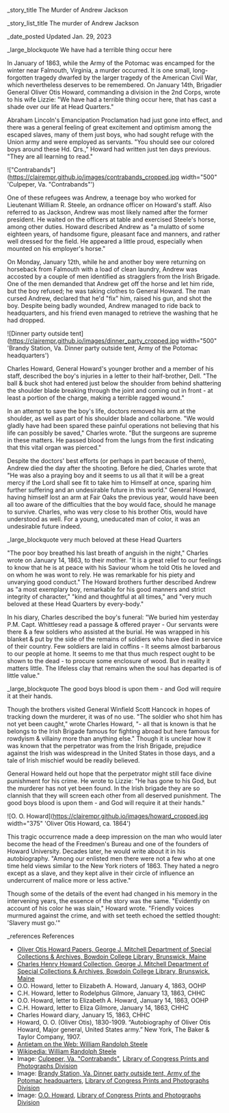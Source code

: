 _story_title The Murder of Andrew Jackson

_story_list_title The murder of Andrew Jackson  

_date_posted Updated Jan. 29, 2023

_large_blockquote We have had a terrible thing occur here

In January of 1863, while the Army of the Potomac was encamped for the winter near Falmouth, Virginia, a murder occurred. It is one small, long-forgotten tragedy dwarfed by the larger tragedy of the American Civil War, which nevertheless deserves to be remembered. On January 14th, Brigadier General Oliver Otis Howard, commanding a division in the 2nd Corps, wrote to his wife Lizzie: "We have had a terrible thing occur here, that has cast a shade over our life at Head Quarters."

Abraham Lincoln's Emancipation Proclamation had just gone into effect, and there was a general feeling of great excitement and optimism among the escaped slaves, many of them just boys, who had sought refuge with the Union army and were employed as servants. "You should see our colored boys around these Hd. Qrs.," Howard had written just ten days previous. "They are all learning to read."

!["Contrabands"](https://clairempr.github.io/images/contrabands_cropped.jpg width="500" 'Culpeper, Va. "Contrabands"')

One of these refugees was Andrew, a teenage boy who worked for Lieutenant William R. Steele, an ordnance officer on Howard's staff. Also referred to as Jackson, Andrew was most likely named after the former president. He waited on the officers at table and exercised Steele's horse, among other duties. Howard described Andrew as "a mulatto of some eighteen years, of handsome figure, pleasant face and manners, and rather well dressed for the field. He appeared a little proud, especially when mounted on his employer's horse."

On Monday, January 12th, while he and another boy were returning on horseback from Falmouth with a load of clean laundry, Andrew was accosted by a couple of men identified as stragglers from the Irish Brigade. One of the men demanded that Andrew get off the horse and let him ride, but the boy refused; he was taking clothes to General Howard. The man cursed Andrew, declared that he'd "fix" him, raised his gun, and shot the boy. Despite being badly wounded, Andrew managed to ride back to headquarters, and his friend even managed to retrieve the washing that he had dropped.

![Dinner party outside tent](https://clairempr.github.io/images/dinner_party_cropped.jpg width="500" 'Brandy Station, Va. Dinner party outside tent, Army of the Potomac headquarters')

Charles Howard, General Howard's younger brother and a member of his staff, described the boy's injuries in a letter to their half-brother, Dell. "The ball & buck shot had entered just below the shoulder from behind shattering the shoulder blade breaking through the joint and coming out in front - at least a portion of the charge, making a terrible ragged wound."

In an attempt to save the boy's life, doctors removed his arm at the shoulder, as well as part of his shoulder blade and collarbone. "We would gladly have had been spared these painful operations not believing that his life can possibly be saved," Charles wrote. "But the surgeons are supreme in these matters. He passed blood from the lungs from the first indicating that this vital organ was pierced."

Despite the doctors' best efforts (or perhaps in part because of them), Andrew died the day after the shooting. Before he died, Charles wrote that "He was also a praying boy and it seems to us all that it will be a great mercy if the Lord shall see fit to take him to Himself at once, sparing him further suffering and an undesirable future in this world." General Howard, having himself lost an arm at Fair Oaks the previous year, would have been all too aware of the difficulties that the boy would face, should he manage to survive. Charles, who was very close to his brother Otis, would have understood as well. For a young, uneducated man of color, it was an undesirable future indeed.

_large_blockquote very much beloved at these Head Quarters

"The poor boy breathed his last breath of anguish in the night," Charles wrote on January 14, 1863, to their mother. "It is a great relief to our feelings to know that he is at peace with his Saviour whom he told Otis he loved and on whom he was wont to rely. He was remarkable for his piety and unvarying good conduct." The Howard brothers further described Andrew as "a most exemplary boy, remarkable for his good manners and strict integrity of character," "kind and thoughtful at all times," and "very much beloved at these Head Quarters by every-body."

In his diary, Charles described the boy's funeral: "We buried him yesterday P.M. Capt. Whittlesey read a passage & offered prayer - Our servants were there & a few soldiers who assisted at the burial. He was wrapped in his blanket & put by the side of the remains of soldiers who have died in service of their country. Few soldiers are laid in coffins - It seems almost barbarous to our people at home. It seems to me that thus much respect ought to be shown to the dead - to procure some enclosure of wood. But in reality it matters little. The lifeless clay that remains when the soul has departed is of little value."

_large_blockquote The good boys blood is upon them - and God will require it at their hands.

Though the brothers visited General Winfield Scott Hancock in hopes of tracking down the murderer, it was of no use. "The soldier who shot him has not yet been caught," wrote Charles Howard, "- all that is known is that he belongs to the Irish Brigade famous for fighting abroad but here famous for rowdyism & villainy more than anything else." Though it is unclear how it was known that the perpetrator was from the Irish Brigade, prejudice against the Irish was widespread in the United States in those days, and a tale of Irish mischief would be readily believed.

General Howard held out hope that the perpetrator might still face divine punishment for his crime. He wrote to Lizzie: "He has gone to his God, but the murderer has not yet been found. In the Irish brigade they are so clannish that they will screen each other from all deserved punishment. The good boys blood is upon them - and God will require it at their hands."

![O. O. Howard](https://clairempr.github.io/images/howard_cropped.jpg width="375" 'Oliver Otis Howard, ca. 1864')

This tragic occurrence made a deep impression on the man who would later become the head of the Freedmen's Bureau and one of the founders of Howard University. Decades later, he would write about it in his autobiography. "Among our enlisted men there were not a few who at one time held views similar to the New York rioters of 1863. They hated a negro except as a slave, and they kept alive in their circle of influence an undercurrent of malice more or less active."

Though some of the details of the event had changed in his memory in the intervening years, the essence of the story was the same. "Evidently on account of his color he was slain," Howard wrote. "Friendly voices murmured against the crime, and with set teeth echoed the settled thought: 'Slavery must go.'"

_references References
- <a href="https://library.bowdoin.edu/arch/mss/oohg.shtml">Oliver Otis Howard Papers, George J. Mitchell Department of Special Collections & Archives, Bowdoin College Library, Brunswick, Maine</a>
- <a href="https://library.bowdoin.edu/arch/mss/chhg.shtml">Charles Henry Howard Collection, George J. Mitchell Department of Special Collections & Archives, Bowdoin College Library, Brunswick, Maine</a>
- O.O. Howard, letter to Elizabeth A. Howard, January 4, 1863, OOHP
- C.H. Howard, letter to Rodelphus Gilmore, January 13, 1863, CHHC
- O.O. Howard, letter to Elizabeth A. Howard, January 14, 1863, OOHP
- C.H. Howard, letter to Eliza Gilmore, January 14, 1863, CHHC
- Charles Howard diary, January 15, 1863, CHHC
- Howard, O. O. (Oliver Otis), 1830-1909. “Autobiography of Oliver Otis Howard, Major general, United States army.” New York, The Baker & Taylor Company, 1907.
- <a href="https://antietam.aotw.org/officers.php?officer_id=5802">Antietam on the Web: William Randolph Steele</a>
- <a href="https://en.wikipedia.org/wiki/William_Randolph_Steele">Wikipedia: William Randolph Steele</a>
- Image: <a href="https://www.loc.gov/pictures/collection/cwp/item/2018666349/">Culpeper, Va. "Contrabands"</a>, <a href="https://www.loc.gov/pictures/">Library of Congress Prints and Photographs Division</a>
- Image: <a href="https://www.loc.gov/pictures/collection/cwp/item/2018666564/">Brandy Station, Va. Dinner party outside tent, Army of the Potomac headquarters</a>, <a href="https://www.loc.gov/pictures/">Library of Congress Prints and Photographs Division</a>
- Image: <a href="https://www.loc.gov/pictures/collection/cwp/item/2018669843/">O.O. Howard</a>, <a href="https://www.loc.gov/pictures/">Library of Congress Prints and Photographs Division</a>
